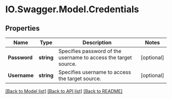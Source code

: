 # IO.Swagger.Model.Credentials
## Properties

Name | Type | Description | Notes
------------ | ------------- | ------------- | -------------
**Password** | **string** | Specifies password of the username to access the target source. | [optional] 
**Username** | **string** | Specifies username to access the target source. | [optional] 

[[Back to Model list]](../README.md#documentation-for-models) [[Back to API list]](../README.md#documentation-for-api-endpoints) [[Back to README]](../README.md)

